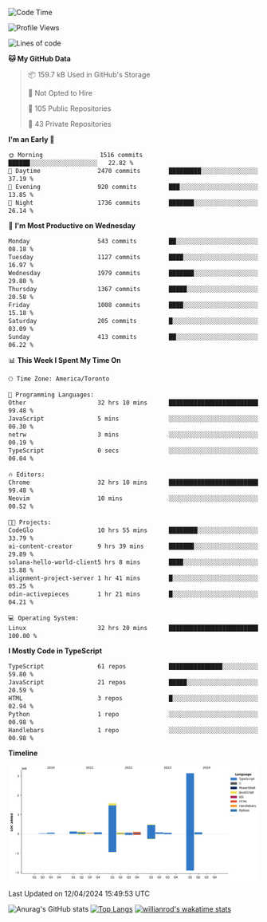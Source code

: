 <!--START_SECTION:waka-->
![Code Time](http://img.shields.io/badge/Code%20Time-1%2C422%20hrs%2044%20mins-blue)

![Profile Views](http://img.shields.io/badge/Profile%20Views-0-blue)

![Lines of code](https://img.shields.io/badge/From%20Hello%20World%20I%27ve%20Written-6.0%20million%20lines%20of%20code-blue)

**🐱 My GitHub Data** 

> 📦 159.7 kB Used in GitHub's Storage 
 > 
> 🚫 Not Opted to Hire
 > 
> 📜 105 Public Repositories 
 > 
> 🔑 43 Private Repositories 
 > 
**I'm an Early 🐤** 

```text
🌞 Morning                1516 commits        ██████░░░░░░░░░░░░░░░░░░░   22.82 % 
🌆 Daytime                2470 commits        █████████░░░░░░░░░░░░░░░░   37.19 % 
🌃 Evening                920 commits         ███░░░░░░░░░░░░░░░░░░░░░░   13.85 % 
🌙 Night                  1736 commits        ███████░░░░░░░░░░░░░░░░░░   26.14 % 
```
📅 **I'm Most Productive on Wednesday** 

```text
Monday                   543 commits         ██░░░░░░░░░░░░░░░░░░░░░░░   08.18 % 
Tuesday                  1127 commits        ████░░░░░░░░░░░░░░░░░░░░░   16.97 % 
Wednesday                1979 commits        ███████░░░░░░░░░░░░░░░░░░   29.80 % 
Thursday                 1367 commits        █████░░░░░░░░░░░░░░░░░░░░   20.58 % 
Friday                   1008 commits        ████░░░░░░░░░░░░░░░░░░░░░   15.18 % 
Saturday                 205 commits         █░░░░░░░░░░░░░░░░░░░░░░░░   03.09 % 
Sunday                   413 commits         ██░░░░░░░░░░░░░░░░░░░░░░░   06.22 % 
```


📊 **This Week I Spent My Time On** 

```text
🕑︎ Time Zone: America/Toronto

💬 Programming Languages: 
Other                    32 hrs 10 mins      █████████████████████████   99.48 % 
JavaScript               5 mins              ░░░░░░░░░░░░░░░░░░░░░░░░░   00.30 % 
netrw                    3 mins              ░░░░░░░░░░░░░░░░░░░░░░░░░   00.19 % 
TypeScript               0 secs              ░░░░░░░░░░░░░░░░░░░░░░░░░   00.04 % 

🔥 Editors: 
Chrome                   32 hrs 10 mins      █████████████████████████   99.48 % 
Neovim                   10 mins             ░░░░░░░░░░░░░░░░░░░░░░░░░   00.52 % 

🐱‍💻 Projects: 
CodeGlo                  10 hrs 55 mins      ████████░░░░░░░░░░░░░░░░░   33.79 % 
ai-content-creator       9 hrs 39 mins       ███████░░░░░░░░░░░░░░░░░░   29.89 % 
solana-hello-world-client5 hrs 8 mins        ████░░░░░░░░░░░░░░░░░░░░░   15.88 % 
alignment-project-server 1 hr 41 mins        █░░░░░░░░░░░░░░░░░░░░░░░░   05.25 % 
odin-activepieces        1 hr 21 mins        █░░░░░░░░░░░░░░░░░░░░░░░░   04.21 % 

💻 Operating System: 
Linux                    32 hrs 20 mins      █████████████████████████   100.00 % 
```

**I Mostly Code in TypeScript** 

```text
TypeScript               61 repos            ███████████████░░░░░░░░░░   59.80 % 
JavaScript               21 repos            █████░░░░░░░░░░░░░░░░░░░░   20.59 % 
HTML                     3 repos             █░░░░░░░░░░░░░░░░░░░░░░░░   02.94 % 
Python                   1 repo              ░░░░░░░░░░░░░░░░░░░░░░░░░   00.98 % 
Handlebars               1 repo              ░░░░░░░░░░░░░░░░░░░░░░░░░   00.98 % 
```



**Timeline**

![Lines of Code chart](https://raw.githubusercontent.com/wise-introvert/wise-introvert/master/assets/bar_graph.png)


 Last Updated on 12/04/2024 15:49:53 UTC
<!--END_SECTION:waka-->

![Anurag's GitHub stats](https://github-readme-stats.vercel.app/api?username=wise-introvert&count_private=true&show_icons=true)
[![Top Langs](https://github-readme-stats.vercel.app/api/top-langs/?username=wise-introvert&langs_count=10)](https://github.com/anuraghazra/github-readme-stats)
[![willianrod's wakatime stats](https://github-readme-stats.vercel.app/api/wakatime?username=wiseintrovert)](https://github.com/anuraghazra/github-readme-stats)
